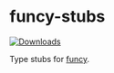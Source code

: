 # funcy-stubs

[![Downloads](https://static.pepy.tech/personalized-badge/funcy-stubs?period=total&units=international_system&left_color=grey&right_color=blue&left_text=Downloads)](https://pepy.tech/project/funcy-stubs)

Type stubs for [funcy](https://pypi.org/project/funcy/).

